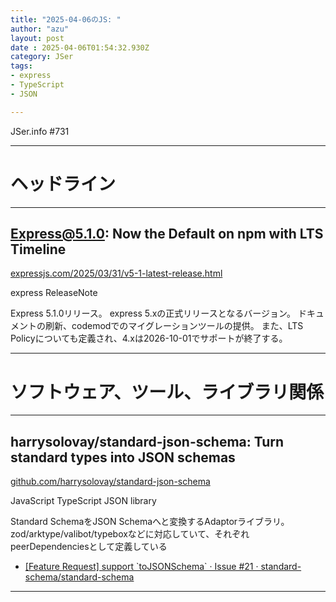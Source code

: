 ```yaml
---
title: "2025-04-06のJS: "
author: "azu"
layout: post
date : 2025-04-06T01:54:32.930Z
category: JSer
tags:
- express
- TypeScript
- JSON

---
```


JSer.info #731

----

<h1 class="site-genre">ヘッドライン</h1>

----

## Express@5.1.0: Now the Default on npm with LTS Timeline
[expressjs.com/2025/03/31/v5-1-latest-release.html](https://expressjs.com/2025/03/31/v5-1-latest-release.html "Express@5.1.0: Now the Default on npm with LTS Timeline")
<p class="jser-tags jser-tag-icon"><span class="jser-tag">express</span> <span class="jser-tag">ReleaseNote</span></p>

Express 5.1.0リリース。
express 5.xの正式リリースとなるバージョン。
ドキュメントの刷新、codemodでのマイグレーションツールの提供。
また、LTS Policyについても定義され、4.xは2026-10-01でサポートが終了する。


----
<h1 class="site-genre">ソフトウェア、ツール、ライブラリ関係</h1>

----

## harrysolovay/standard-json-schema: Turn standard types into JSON schemas
[github.com/harrysolovay/standard-json-schema](https://github.com/harrysolovay/standard-json-schema "harrysolovay/standard-json-schema: Turn standard types into JSON schemas")
<p class="jser-tags jser-tag-icon"><span class="jser-tag">JavaScript</span> <span class="jser-tag">TypeScript</span> <span class="jser-tag">JSON</span> <span class="jser-tag">library</span></p>

Standard SchemaをJSON Schemaへと変換するAdaptorライブラリ。
zod/arktype/valibot/typeboxなどに対応していて、それぞれpeerDependenciesとして定義している

- [\[Feature Request\] support \`toJSONSchema\` · Issue #21 · standard-schema/standard-schema](https://github.com/standard-schema/standard-schema/issues/21 "\[Feature Request\] support \&#x60;toJSONSchema\&#x60; · Issue #21 · standard-schema/standard-schema")

----
